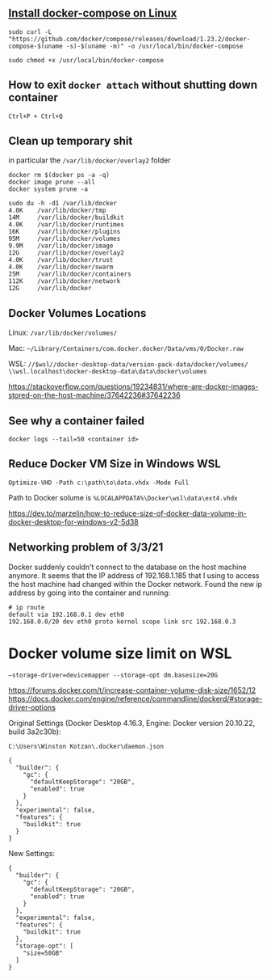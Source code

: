 ## [Install docker-compose on Linux](https://docs.docker.com/compose/install/)

```
sudo curl -L "https://github.com/docker/compose/releases/download/1.23.2/docker-compose-$(uname -s)-$(uname -m)" -o /usr/local/bin/docker-compose

sudo chmod +x /usr/local/bin/docker-compose
```
## How to exit `docker attach` without shutting down container

`Ctrl+P + Ctrl+Q`


## Clean up temporary shit
in particular the `/var/lib/docker/overlay2` folder

```
docker rm $(docker ps -a -q)
docker image prune --all
docker system prune -a

sudo du -h -d1 /var/lib/docker
4.0K    /var/lib/docker/tmp
14M     /var/lib/docker/buildkit
4.0K    /var/lib/docker/runtimes
16K     /var/lib/docker/plugins
95M     /var/lib/docker/volumes
9.9M    /var/lib/docker/image
12G     /var/lib/docker/overlay2
4.0K    /var/lib/docker/trust
4.0K    /var/lib/docker/swarm
25M     /var/lib/docker/containers
112K    /var/lib/docker/network
12G     /var/lib/docker
```


## Docker Volumes Locations

Linux:
```/var/lib/docker/volumes/```

Mac:
```~/Library/Containers/com.docker.docker/Data/vms/0/Docker.raw```

WSL:
```//$wsl//docker-desktop-data/version-pack-data/docker/volumes/```
```\\wsl.localhost\docker-desktop-data\data\docker\volumes```

https://stackoverflow.com/questions/19234831/where-are-docker-images-stored-on-the-host-machine/37642236#37642236


## See why a container failed                    

```docker logs --tail=50 <container id>```


## Reduce Docker VM Size in Windows WSL

`Optimize-VHD -Path c:\path\to\data.vhdx -Mode Full`


Path to Docker solume is `%LOCALAPPDATA%\Docker\wsl\data\ext4.vhdx`


https://dev.to/marzelin/how-to-reduce-size-of-docker-data-volume-in-docker-desktop-for-windows-v2-5d38


## Networking problem of 3/3/21

Docker suddenly couldn't connect to the database on the host machine anymore. It seems that the IP address 
of 192.168.1.185 that I using to access the host machine had changed within the Docker network. Found the new ip address
by going into the container and running:
```
# ip route
default via 192.168.0.1 dev eth0
192.168.0.0/20 dev eth0 proto kernel scope link src 192.168.0.3
```

# Docker volume size limit on WSL

`–storage-driver=devicemapper --storage-opt dm.basesize=20G`

https://forums.docker.com/t/increase-container-volume-disk-size/1652/12
https://docs.docker.com/engine/reference/commandline/dockerd/#storage-driver-options


Original Settings (Docker Desktop 4.16.3, Engine: Docker version 20.10.22, build 3a2c30b):

`C:\Users\Winston Kotzan\.docker\daemon.json`


```
{
  "builder": {
    "gc": {
      "defaultKeepStorage": "20GB",
      "enabled": true
    }
  },
  "experimental": false,
  "features": {
    "buildkit": true
  }
}
```

New Settings:
```
{
  "builder": {
    "gc": {
      "defaultKeepStorage": "20GB",
      "enabled": true
    }
  },
  "experimental": false,
  "features": {
    "buildkit": true
  },
  "storage-opt": [
    "size=50GB"
  ]
}
```